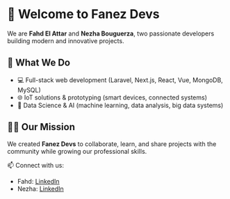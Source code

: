 # 👋 Welcome to Fanez Devs

We are **Fahd El Attar** and **Nezha Bouguerza**, two passionate developers building modern and innovative projects.

## 🚀 What We Do
- 💻 Full-stack web development (Laravel, Next.js, React, Vue, MongoDB, MySQL)  
- 🌐 IoT solutions & prototyping (smart devices, connected systems)  
- 🤖 Data Science & AI (machine learning, data analysis, big data systems)

## 🧑‍💻 Our Mission
We created **Fanez Devs** to collaborate, learn, and share projects with the community while growing our professional skills.

📫 Connect with us:
- Fahd: [LinkedIn](https://www.linkedin.com/in/fahd-elattar/)  
- Nezha: [LinkedIn](https://www.linkedin.com/in/nezha-bouguerza/)

